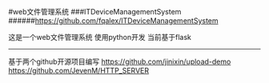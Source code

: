 #web文件管理系统
###ITDeviceManagementSystem
######https://github.com/fqalex/ITDeviceManagementSystem

这是一个web文件管理系统
使用python开发
当前基于flask
___________________
基于两个github开源项目编写
https://github.com/jinixin/upload-demo
https://github.com/JevenM/HTTP_SERVER

						
